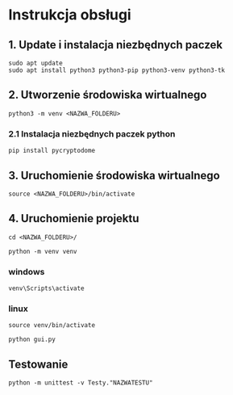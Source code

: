 # Instrukcja obsługi

## 1. Update i instalacja niezbędnych paczek
```
sudo apt update
sudo apt install python3 python3-pip python3-venv python3-tk
```
## 2. Utworzenie środowiska wirtualnego
```
python3 -m venv <NAZWA_FOLDERU>
```
### 2.1 Instalacja niezbędnych paczek python
```
pip install pycryptodome
```
## 3. Uruchomienie środowiska wirtualnego
```
source <NAZWA_FOLDERU>/bin/activate
```
## 4. Uruchomienie projektu
```
cd <NAZWA_FOLDERU>/
```
```
python -m venv venv
```
### windows
```
venv\Scripts\activate
```
### linux
```
source venv/bin/activate
```
```
python gui.py
```
## Testowanie
```
python -m unittest -v Testy."NAZWATESTU"
```

